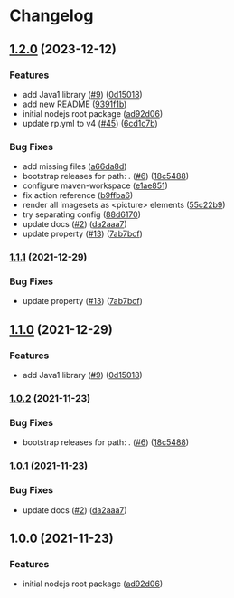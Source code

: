 # Changelog

## [1.2.0](https://github.com/chingor13/release-please-playground/compare/v1.1.1...v1.2.0) (2023-12-12)


### Features

* add Java1 library ([#9](https://github.com/chingor13/release-please-playground/issues/9)) ([0d15018](https://github.com/chingor13/release-please-playground/commit/0d150184ddfff44e0256baa3834ab20d4dfeaef0))
* add new README ([9391f1b](https://github.com/chingor13/release-please-playground/commit/9391f1bcccfdbd4abf25040b263e80feea36b342))
* initial nodejs root package ([ad92d06](https://github.com/chingor13/release-please-playground/commit/ad92d06eec46f7e1fc628e7500af46f97b93617f))
* update rp.yml to v4 ([#45](https://github.com/chingor13/release-please-playground/issues/45)) ([6cd1c7b](https://github.com/chingor13/release-please-playground/commit/6cd1c7bce35ccd550265292fb9984ab804699b59))


### Bug Fixes

* add missing files ([a66da8d](https://github.com/chingor13/release-please-playground/commit/a66da8d943642276f7b8f9f0c33c48e6c36a017f))
* bootstrap releases for path: . ([#6](https://github.com/chingor13/release-please-playground/issues/6)) ([18c5488](https://github.com/chingor13/release-please-playground/commit/18c54885923fedc6871f9f82baa247d0d41d6ecb))
* configure maven-workspace ([e1ae851](https://github.com/chingor13/release-please-playground/commit/e1ae85128c88598afdd2770704de5799737cfe45))
* fix action reference ([b9ffba6](https://github.com/chingor13/release-please-playground/commit/b9ffba6f0e847243fae6325cfbc5c4094aa16fe3))
* render all imagesets as &lt;picture&gt; elements ([55c22b9](https://github.com/chingor13/release-please-playground/commit/55c22b9d35aa30dd31a178dd34a6cdefc0020196))
* try separating config ([88d6170](https://github.com/chingor13/release-please-playground/commit/88d61705a36a0e34ddf964873dfc50072e8d9aac))
* update docs ([#2](https://github.com/chingor13/release-please-playground/issues/2)) ([da2aaa7](https://github.com/chingor13/release-please-playground/commit/da2aaa77824cb469b335ba57783a9a3eadf53643))
* update property ([#13](https://github.com/chingor13/release-please-playground/issues/13)) ([7ab7bcf](https://github.com/chingor13/release-please-playground/commit/7ab7bcf4dd9eaca1d3ebc30d7e8f3a414c6d58cf))

### [1.1.1](https://github.com/chingor13/release-please-playground/compare/release-please-playground-v1.1.0...release-please-playground-v1.1.1) (2021-12-29)


### Bug Fixes

* update property ([#13](https://github.com/chingor13/release-please-playground/issues/13)) ([7ab7bcf](https://github.com/chingor13/release-please-playground/commit/7ab7bcf4dd9eaca1d3ebc30d7e8f3a414c6d58cf))

## [1.1.0](https://github.com/chingor13/release-please-playground/compare/release-please-playground-v1.0.2...release-please-playground-v1.1.0) (2021-12-29)


### Features

* add Java1 library ([#9](https://github.com/chingor13/release-please-playground/issues/9)) ([0d15018](https://github.com/chingor13/release-please-playground/commit/0d150184ddfff44e0256baa3834ab20d4dfeaef0))

### [1.0.2](https://github.com/chingor13/release-please-playground/compare/release-please-playground-v1.0.1...release-please-playground-v1.0.2) (2021-11-23)


### Bug Fixes

* bootstrap releases for path: . ([#6](https://github.com/chingor13/release-please-playground/issues/6)) ([18c5488](https://github.com/chingor13/release-please-playground/commit/18c54885923fedc6871f9f82baa247d0d41d6ecb))

### [1.0.1](https://github.com/chingor13/release-please-playground/compare/release-please-playground-v1.0.0...release-please-playground-v1.0.1) (2021-11-23)


### Bug Fixes

* update docs ([#2](https://github.com/chingor13/release-please-playground/issues/2)) ([da2aaa7](https://github.com/chingor13/release-please-playground/commit/da2aaa77824cb469b335ba57783a9a3eadf53643))

## 1.0.0 (2021-11-23)


### Features

* initial nodejs root package ([ad92d06](https://github.com/chingor13/release-please-playground/commit/ad92d06eec46f7e1fc628e7500af46f97b93617f))

